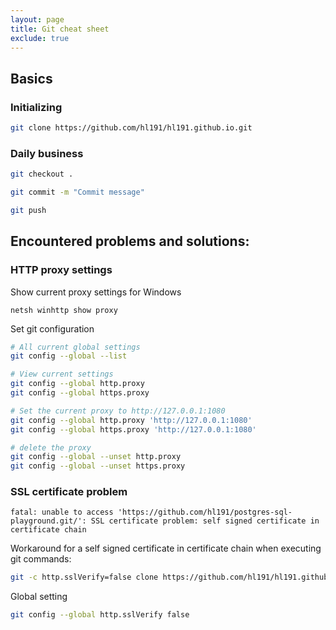 ```yaml
---
layout: page
title: Git cheat sheet
exclude: true
---
```


## Basics

### Initializing

```bash
git clone https://github.com/hl191/hl191.github.io.git
```

### Daily business

```bash
git checkout .
```

```bash
git commit -m "Commit message"
```

```bash
git push
```

## Encountered problems and solutions:

### HTTP proxy settings

Show current proxy settings for Windows

```
netsh winhttp show proxy
```

Set git configuration

```bash
# All current global settings
git config --global --list

# View current settings
git config --global http.proxy
git config --global https.proxy

# Set the current proxy to http://127.0.0.1:1080
git config --global http.proxy 'http://127.0.0.1:1080'
git config --global https.proxy 'http://127.0.0.1:1080'

# delete the proxy
git config --global --unset http.proxy
git config --global --unset https.proxy
```

### SSL certificate problem
```
fatal: unable to access 'https://github.com/hl191/postgres-sql-playground.git/': SSL certificate problem: self signed certificate in certificate chain
```

Workaround for a self signed certificate in certificate chain when executing git commands:
```bash
git -c http.sslVerify=false clone https://github.com/hl191/hl191.github.io.git
```

Global setting
```bash
git config --global http.sslVerify false
```
